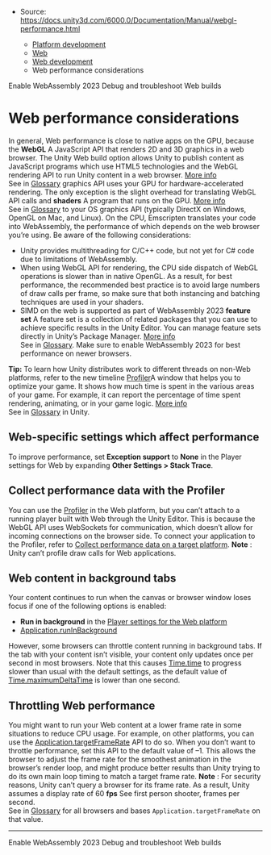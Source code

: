 * Source: https://docs.unity3d.com/6000.0/Documentation/Manual/webgl-performance.html

  * [Platform development ](https://docs.unity3d.com/6000.0/Documentation/Manual/PlatformSpecific.html)
  * [Web](https://docs.unity3d.com/6000.0/Documentation/Manual/webgl.html)
  * [Web development](https://docs.unity3d.com/6000.0/Documentation/Manual/webgl-develop.html)
  * Web performance considerations


[](https://docs.unity3d.com/6000.0/Documentation/Manual/wasm-2023-enable.html)
Enable WebAssembly 2023
[](https://docs.unity3d.com/6000.0/Documentation/Manual/webgl-debugging.html)
Debug and troubleshoot Web builds
# Web performance considerations
In general, Web performance is close to native apps on the GPU, because the **WebGL** A JavaScript API that renders 2D and 3D graphics in a web browser. The Unity Web build option allows Unity to publish content as JavaScript programs which use HTML5 technologies and the WebGL rendering API to run Unity content in a web browser. [More info](https://docs.unity3d.com/6000.0/Documentation/Manual/webgl.html)  
See in [Glossary](https://docs.unity3d.com/6000.0/Documentation/Manual/Glossary.html#WebGL) graphics API uses your GPU for hardware-accelerated rendering. The only exception is the slight overhead for translating WebGL API calls and **shaders** A program that runs on the GPU. [More info](https://docs.unity3d.com/6000.0/Documentation/Manual/Shaders.html)  
See in [Glossary](https://docs.unity3d.com/6000.0/Documentation/Manual/Glossary.html#Shader) to your OS graphics API (typically DirectX on Windows, OpenGL on Mac, and Linux).
On the CPU, Emscripten translates your code into WebAssembly, the performance of which depends on the web browser you’re using.
Be aware of the following considerations:
  * Unity provides multithreading for C/C++ code, but not yet for C# code due to limitations of WebAssembly.
  * When using WebGL API for rendering, the CPU side dispatch of WebGL operations is slower than in native OpenGL. As a result, for best performance, the recommended best practice is to avoid large numbers of draw calls per frame, so make sure that both instancing and batching techniques are used in your shaders.
  * SIMD on the web is supported as part of WebAssembly 2023 **feature set** A feature set is a collection of related packages that you can use to achieve specific results in the Unity Editor. You can manage feature sets directly in Unity’s Package Manager. [More info](https://docs.unity3d.com/6000.0/Documentation/Manual/FeatureSets.html)  
See in [Glossary](https://docs.unity3d.com/6000.0/Documentation/Manual/Glossary.html#Featureset). Make sure to enable WebAssembly 2023 for best performance on newer browsers.


**Tip:** To learn how Unity distributes work to different threads on non-Web platforms, refer to the new timeline [Profiler](https://docs.unity3d.com/6000.0/Documentation/Manual/Profiler.html)A window that helps you to optimize your game. It shows how much time is spent in the various areas of your game. For example, it can report the percentage of time spent rendering, animating, or in your game logic. [More info](https://docs.unity3d.com/6000.0/Documentation/Manual/Profiler.html)  
See in [Glossary](https://docs.unity3d.com/6000.0/Documentation/Manual/Glossary.html#Profiler) in Unity.
## Web-specific settings which affect performance
To improve performance, set **Exception support** to **None** in the Player settings for Web by expanding **Other Settings > Stack Trace**.
## Collect performance data with the Profiler 
You can use the [Profiler](https://docs.unity3d.com/6000.0/Documentation/Manual/profiler-introduction.html) in the Web platform, but you can’t attach to a running player built with Web through the Unity Editor. This is because the WebGL API uses WebSockets for communication, which doesn’t allow for incoming connections on the browser side. To connect your application to the Profiler, refer to [Collect performance data on a target platform](https://docs.unity3d.com/6000.0/Documentation/Manual/profiling-target-device.html).
**Note** : Unity can’t profile draw calls for Web applications.
## Web content in background tabs
Your content continues to run when the canvas or browser window loses focus if one of the following options is enabled:
  * **Run in background** in the [Player settings for the Web platform](https://docs.unity3d.com/6000.0/Documentation/Manual/class-PlayerSettingsWebGL.html)
  * [Application.runInBackground](https://docs.unity3d.com/6000.0/Documentation/ScriptReference/Application-runInBackground.html)


However, some browsers can throttle content running in background tabs. If the tab with your content isn’t visible, your content only updates once per second in most browsers. Note that this causes [Time.time](https://docs.unity3d.com/6000.0/Documentation/ScriptReference/Time-time.html) to progress slower than usual with the default settings, as the default value of [Time.maximumDeltaTime](https://docs.unity3d.com/6000.0/Documentation/ScriptReference/Time-maximumDeltaTime.html) is lower than one second.
## Throttling Web performance
You might want to run your Web content at a lower frame rate in some situations to reduce CPU usage. For example, on other platforms, you can use the [Application.targetFrameRate](https://docs.unity3d.com/6000.0/Documentation/ScriptReference/Application-targetFrameRate.html) API to do so.
When you don’t want to throttle performance, set this API to the default value of –1. This allows the browser to adjust the frame rate for the smoothest animation in the browser’s render loop, and might produce better results than Unity trying to do its own main loop timing to match a target frame rate.
**Note** : For security reasons, Unity can’t query a browser for its frame rate. As a result, Unity assumes a display rate of 60 **fps** See first person shooter, frames per second.  
See in [Glossary](https://docs.unity3d.com/6000.0/Documentation/Manual/Glossary.html#FPS) for all browsers and bases `Application.targetFrameRate` on that value. 
* * *
[](https://docs.unity3d.com/6000.0/Documentation/Manual/wasm-2023-enable.html)
Enable WebAssembly 2023
[](https://docs.unity3d.com/6000.0/Documentation/Manual/webgl-debugging.html)
Debug and troubleshoot Web builds
